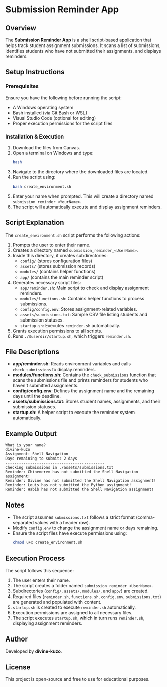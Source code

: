 # Submission Reminder App

## Overview
The **Submission Reminder App** is a shell script-based application that helps track student assignment submissions. It scans a list of submissions, identifies students who have not submitted their assignments, and displays reminders.

## Setup Instructions
### Prerequisites
Ensure you have the following before running the script:
- A Windows operating system
- Bash installed (via Git Bash or WSL)
- Visual Studio Code (optional for editing)
- Proper execution permissions for the script files

### Installation & Execution
1. Download the files from Canvas.
2. Open a terminal on Windows and type:
   ```bash
   bash
   ```
3. Navigate to the directory where the downloaded files are located.
4. Run the script using:
   ```bash
   bash create_environment.sh
   ```
5. Enter your name when prompted. This will create a directory named `submission_reminder_<YourName>`.
6. The script will automatically execute and display assignment reminders.

## Script Explanation
The `create_environment.sh` script performs the following actions:
1. Prompts the user to enter their name.
2. Creates a directory named `submission_reminder_<UserName>`.
3. Inside this directory, it creates subdirectories:
   - `config/` (stores configuration files)
   - `assets/` (stores submission records)
   - `modules/` (contains helper functions)
   - `app/` (contains the main reminder script)
4. Generates necessary script files:
   - `app/reminder.sh`: Main script to check and display assignment reminders.
   - `modules/functions.sh`: Contains helper functions to process submissions.
   - `config/config.env`: Stores assignment-related variables.
   - `assets/submissions.txt`: Sample CSV file listing students and submission statuses.
   - `startup.sh`: Executes `reminder.sh` automatically.
5. Grants execution permissions to all scripts.
6. Runs `./$userdir/startup.sh`, which triggers `reminder.sh`.

## File Descriptions
- **app/reminder.sh**: Reads environment variables and calls `check_submissions` to display reminders.
- **modules/functions.sh**: Contains the `check_submissions` function that scans the submissions file and prints reminders for students who haven't submitted assignments.
- **config/config.env**: Defines the assignment name and the remaining days until the deadline.
- **assets/submissions.txt**: Stores student names, assignments, and their submission statuses.
- **startup.sh**: A helper script to execute the reminder system automatically.

## Example Output
```
What is your name?
divine-kuzo
Assignment: Shell Navigation
Days remaining to submit: 2 days
--------------------------------------------
Checking submissions in ./assets/submissions.txt
Reminder: Chinemerem has not submitted the Shell Navigation assignment!
Reminder: Divine has not submitted the Shell Navigation assignment!
Reminder: Louis has not submitted the Python assignment!
Reminder: Habib has not submitted the Shell Navigation assignment!
```

## Notes
- The script assumes `submissions.txt` follows a strict format (comma-separated values with a header row).
- Modify `config.env` to change the assignment name or days remaining.
- Ensure the script files have execute permissions using:
  ```bash
  chmod u+x create_environment.sh
  ```

## Execution Process
The script follows this sequence:
1. The user enters their name.
2. The script creates a folder named `submission_reminder_<UserName>`.
3. Subdirectories (`config/`, `assets/`, `modules/`, and `app/`) are created.
4. Required files (`reminder.sh`, `functions.sh`, `config.env`, `submissions.txt`) are generated and populated with content.
5. `startup.sh` is created to execute `reminder.sh` automatically.
6. Execution permissions are assigned to all necessary files.
7. The script executes `startup.sh`, which in turn runs `reminder.sh`, displaying assignment reminders.

## Author
Developed by **divine-kuzo**.

## License
This project is open-source and free to use for educational purposes.


